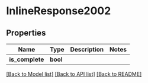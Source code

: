 # InlineResponse2002

## Properties
Name | Type | Description | Notes
------------ | ------------- | ------------- | -------------
**is_complete** | **bool** |  |

[[Back to Model list]](../README.md#documentation-for-models) [[Back to API list]](../README.md#documentation-for-api-endpoints) [[Back to README]](../README.md)
